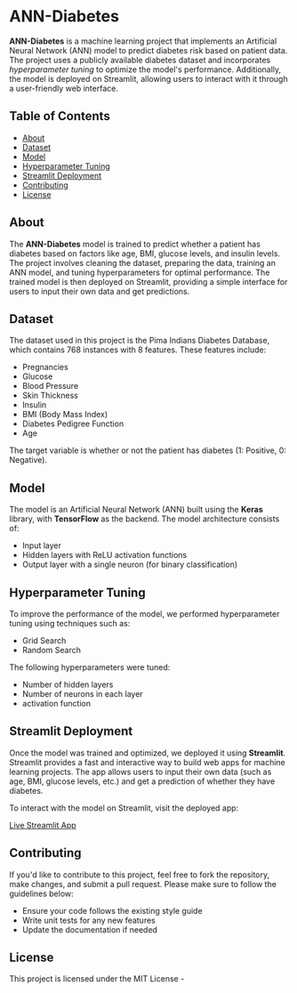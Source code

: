 ANN-Diabetes
============

**ANN-Diabetes** is a machine learning project that implements an Artificial Neural Network (ANN) model to predict diabetes risk based on patient data. The project uses a publicly available diabetes dataset and incorporates _hyperparameter tuning_ to optimize the model's performance. Additionally, the model is deployed on Streamlit, allowing users to interact with it through a user-friendly web interface.

Table of Contents
-----------------

*   [About](#about)
*   [Dataset](#dataset)
*   [Model](#model)
*   [Hyperparameter Tuning](#hyperparameter-tuning)
*   [Streamlit Deployment](#streamlit-deployment)
*   [Contributing](#contributing)
*   [License](#license)

About
-----

The **ANN-Diabetes** model is trained to predict whether a patient has diabetes based on factors like age, BMI, glucose levels, and insulin levels. The project involves cleaning the dataset, preparing the data, training an ANN model, and tuning hyperparameters for optimal performance. The trained model is then deployed on Streamlit, providing a simple interface for users to input their own data and get predictions.

Dataset
-------

The dataset used in this project is the Pima Indians Diabetes Database, which contains 768 instances with 8 features. These features include:

*   Pregnancies
*   Glucose
*   Blood Pressure
*   Skin Thickness
*   Insulin
*   BMI (Body Mass Index)
*   Diabetes Pedigree Function
*   Age

The target variable is whether or not the patient has diabetes (1: Positive, 0: Negative).

Model
-----

The model is an Artificial Neural Network (ANN) built using the **Keras** library, with **TensorFlow** as the backend. 
The model architecture consists of:

*   Input layer
*   Hidden layers with ReLU activation functions
*   Output layer with a single neuron (for binary classification)

Hyperparameter Tuning
---------------------

To improve the performance of the model, we performed hyperparameter tuning using techniques such as:

*   Grid Search
*   Random Search

The following hyperparameters were tuned:

*   Number of hidden layers
*   Number of neurons in each layer
*   activation function


Streamlit Deployment
--------------------

Once the model was trained and optimized, we deployed it using **Streamlit**. Streamlit provides a fast and interactive way to build web apps for machine learning projects. The app allows users to input their own data (such as age, BMI, glucose levels, etc.) and get a prediction of whether they have diabetes.

To interact with the model on Streamlit, visit the deployed app:

[Live Streamlit App](https://ann-diabetes-akash.streamlit.app/)


Contributing
------------

If you'd like to contribute to this project, feel free to fork the repository, make changes, and submit a pull request. Please make sure to follow the guidelines below:

*   Ensure your code follows the existing style guide
*   Write unit tests for any new features
*   Update the documentation if needed

License
-------

This project is licensed under the MIT License - 
